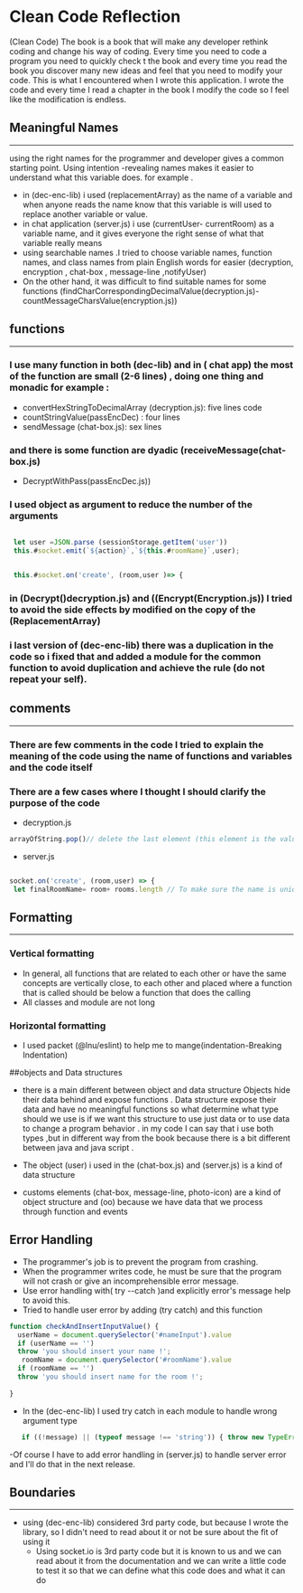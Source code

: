 # Clean Code  Reflection
(Clean Code) The book is a book that will make any developer rethink coding and change his way of  coding. Every time you need to code a program you need to quickly check t the book and every time you read the book you discover many new ideas and feel that you need to modify your code. This is what I encountered when I wrote this application. I wrote the code and every time I read a chapter in the book I modify the code so I feel like the modification is endless.
## Meaningful Names 
___

using the right names for the programmer and developer gives a common starting point. Using intention -revealing names makes it easier to understand what this variable does. for example . 
-  in (dec-enc-lib)  i used (replacementArray) as the name of a variable and when anyone reads the name know  that this variable is will used to replace another variable or value.
 -  in  chat application (server.js) i use (currentUser- currentRoom) as a variable name, and it gives everyone the right sense of what that variable really means
- using searchable names .I tried to choose variable names, function names, and class names from plain English words for easier (decryption, encryption , chat-box , message-line ,notifyUser)
- On the other hand, it was difficult to find suitable names for some functions (findCharCorrespondingDecimalValue(decryption.js)-countMessageCharsValue(encryption.js))

 ## functions
 ___

 ### I use many function in both (dec-lib) and in ( chat app)  the most of the function are small (2-6 lines) , doing one thing  and monadic for example :
 - convertHexStringToDecimalArray (decryption.js):  five lines code 
 - countStringValue(passEncDec) : four lines 
 - sendMessage (chat-box.js): sex lines 
 ### and there is some function are dyadic (receiveMessage(chat-box.js)
 - DecryptWithPass(passEncDec.js))
 ### I used object as  argument to reduce the number of the arguments

 ```javascript
 
  let user =JSON.parse (sessionStorage.getItem('user'))
  this.#socket.emit(`${action}`,`${this.#roomName}`,user);


  this.#socket.on('create', (room,user )=> {


```
### in (Decrypt()decryption.js) and ((Encrypt(Encryption.js)) I tried to avoid the side effects by modified on the copy of the (ReplacementArray)
### i last version of (dec-enc-lib) there was a duplication in the code so i fixed that and added a module for the common function to avoid duplication and achieve the rule (do not repeat your self).

## comments
___
###  There are few comments in the code I tried to explain the meaning of the code using the name of functions and variables and the code itself
### There are a few cases where I thought I should clarify the purpose of the code
 - decryption.js 
  ```javascript
 arrayOfString.pop()// delete the last element (this element is the value oh the message and not a char in the message)
  ```
  - server.js

   ```javascript

  socket.on('create', (room,user) => {
    let finalRoomName= room+ rooms.length // To make sure the name is unique 
   ``` 

## Formatting
____
### Vertical formatting
- In general, all functions that are related to each other or  have the same concepts are vertically close, to each other and placed where  a function that is called should be below a function that does the calling
- All classes and module are not  long 
### Horizontal formatting
- I used packet (@lnu/eslint) to help me to mange(indentation-Breaking Indentation) 

##objects and Data structures
- there is a main different between object and data structure
Objects hide their data behind and expose functions . Data structure expose their data and have no meaningful functions
so what determine what type should we use  is if we want this structure to use just data or to  use data to change a program behavior .
in my code I can say that i use both types ,but  in different way from the book because there is a bit different between java and java script .
- The object (user) i used in the (chat-box.js) and (server.js)  is a kind of data structure

- customs elements (chat-box, message-line, photo-icon) are a kind of object structure and (oo) because we have data that we process through function and events

## Error Handling
- The programmer's job is to prevent the program from crashing.
- When the programmer writes code, he must be sure that the program will not crash or give an incomprehensible error message.
- Use error handling with( try --catch )and explicitly error's message help to avoid this.
- Tried to handle user error by  adding
(try catch) and this function 
```javascript
function checkAndInsertInputValue() {
  userName = document.querySelector('#nameInput').value
  if (userName == '')
  throw 'you should insert your name !';
   roomName = document.querySelector('#roomName').value
  if (roomName == '')
  throw 'you should insert name for the room !';
  
}
```
- In the (dec-enc-lib) I used try catch in each module to handle  wrong argument type 
```javascript
   if ((!message) || (typeof message !== 'string')) { throw new TypeError('not valid argument') }
```
-Of course I have to add error handling in (server.js) to handle server error and I'll do that in the next release.

## Boundaries
____
 
 - using (dec-enc-lib) considered 3rd party code, but because I wrote   the library, so I didn't need to read about it or not be sure about the fit of using it
    - Using socket.io is 3rd party code but it is known to us and we can read about it from the documentation and we can write a little code to test it so that we can define what this code does and what it can do 




